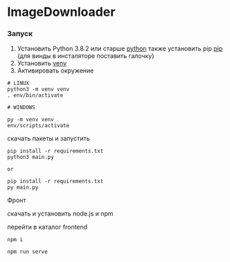 # ImageDownloader
### Запуск

1. Установить Python 3.8.2 или старше [python](https://www.python.org/) также установить pip [pip](https://pip.pypa.io/en/latest/installing/) (для винды в инсталяторе поставить галочку)
1. Установить [venv](https://packaging.python.org/guides/installing-using-pip-and-virtual-environments/) 
1. Активировать окружение 
  ```
  # LINUX
  python3 -m venv venv
  . env/bin/activate

  # WINDOWS

  py -m venv venv
  env/scripts/activate
  ```
скачать пакеты и запустить 
```
pip install -r requirements.txt
python3 main.py

or 

pip install -r requirements.txt
py main.py
```

Фронт

скачать и установить node.js и npm

перейти в каталог frontend

```
npm i

npm run serve
```
